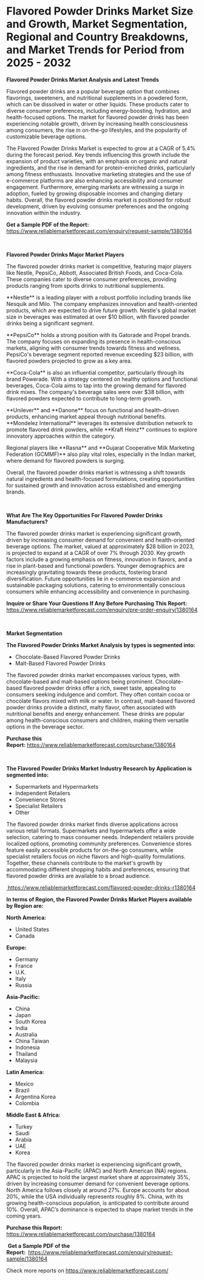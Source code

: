 <p><h1>Flavored Powder Drinks Market Size and Growth, Market Segmentation, Regional and Country Breakdowns, and Market Trends for Period from 2025 -  2032</h1></p><p><strong>Flavored Powder Drinks Market Analysis and Latest Trends</strong></p>
<p><p>Flavored powder drinks are a popular beverage option that combines flavorings, sweeteners, and nutritional supplements in a powdered form, which can be dissolved in water or other liquids. These products cater to diverse consumer preferences, including energy-boosting, hydration, and health-focused options. The market for flavored powder drinks has been experiencing notable growth, driven by increasing health consciousness among consumers, the rise in on-the-go lifestyles, and the popularity of customizable beverage options.</p><p>The Flavored Powder Drinks Market is expected to grow at a CAGR of 5.4% during the forecast period. Key trends influencing this growth include the expansion of product varieties, with an emphasis on organic and natural ingredients, and the rise in demand for protein-enriched drinks, particularly among fitness enthusiasts. Innovative marketing strategies and the use of e-commerce platforms are also enhancing accessibility and consumer engagement. Furthermore, emerging markets are witnessing a surge in adoption, fueled by growing disposable incomes and changing dietary habits. Overall, the flavored powder drinks market is positioned for robust development, driven by evolving consumer preferences and the ongoing innovation within the industry.</p></p>
<p><strong>Get a Sample PDF of the Report:&nbsp;</strong> <a href="https://www.reliablemarketforecast.com/enquiry/request-sample/1380164?utm_campaign=3321&utm_medium=2&utm_source=Github&utm_content=ia&utm_term=07042025&utm_id=flavored-powder-drinks">https://www.reliablemarketforecast.com/enquiry/request-sample/1380164</a></p>
<p>&nbsp;</p>
<p><strong>Flavored Powder Drinks Major Market Players</strong></p>
<p><p>The flavored powder drinks market is competitive, featuring major players like Nestle, PepsiCo, Abbott, Associated British Foods, and Coca-Cola. These companies cater to diverse consumer preferences, providing products ranging from sports drinks to nutritional supplements.</p><p>**Nestle** is a leading player with a robust portfolio including brands like Nesquik and Milo. The company emphasizes innovation and health-oriented products, which are expected to drive future growth. Nestle's global market size in beverages was estimated at over $10 billion, with flavored powder drinks being a significant segment.</p><p>**PepsiCo** holds a strong position with its Gatorade and Propel brands. The company focuses on expanding its presence in health-conscious markets, aligning with consumer trends towards fitness and wellness. PepsiCo's beverage segment reported revenue exceeding $23 billion, with flavored powders projected to grow as a key area.</p><p>**Coca-Cola** is also an influential competitor, particularly through its brand Powerade. With a strategy centered on healthy options and functional beverages, Coca-Cola aims to tap into the growing demand for flavored drink mixes. The company's beverage sales were over $38 billion, with flavored powders expected to contribute to long-term growth.</p><p>**Unilever** and **Danone** focus on functional and health-driven products, enhancing market appeal through nutritional benefits. **Mondelez International** leverages its extensive distribution network to promote flavored drink powders, while **Kraft Heinz** continues to explore innovatory approaches within the category.</p><p>Regional players like **Rasna** and **Gujarat Cooperative Milk Marketing Federation (GCMMF)** also play vital roles, especially in the Indian market, where demand for flavored powders is surging.</p><p>Overall, the flavored powder drinks market is witnessing a shift towards natural ingredients and health-focused formulations, creating opportunities for sustained growth and innovation across established and emerging brands.</p></p>
<p>&nbsp;</p>
<p><strong>What Are The Key Opportunities For Flavored Powder Drinks Manufacturers?</strong></p>
<p><p>The flavored powder drinks market is experiencing significant growth, driven by increasing consumer demand for convenient and health-oriented beverage options. The market, valued at approximately $28 billion in 2023, is projected to expand at a CAGR of over 7% through 2030. Key growth factors include a growing emphasis on fitness, innovation in flavors, and a rise in plant-based and functional powders. Younger demographics are increasingly gravitating towards these products, fostering brand diversification. Future opportunities lie in e-commerce expansion and sustainable packaging solutions, catering to environmentally conscious consumers while enhancing accessibility and convenience in purchasing.</p></p>
<p><strong>Inquire or Share Your Questions If Any Before Purchasing This Report:</strong> <a href="https://www.reliablemarketforecast.com/enquiry/pre-order-enquiry/1380164?utm_campaign=3321&utm_medium=2&utm_source=Github&utm_content=ia&utm_term=07042025&utm_id=flavored-powder-drinks">https://www.reliablemarketforecast.com/enquiry/pre-order-enquiry/1380164</a></p>
<p>&nbsp;</p>
<p><strong>Market Segmentation</strong></p>
<p><strong>The Flavored Powder Drinks Market Analysis by types is segmented into:</strong></p>
<p><ul><li>Chocolate-Based Flavored Powder Drinks</li><li>Malt-Based Flavored Powder Drinks</li></ul></p>
<p><p>The flavored powder drinks market encompasses various types, with chocolate-based and malt-based options being prominent. Chocolate-based flavored powder drinks offer a rich, sweet taste, appealing to consumers seeking indulgence and comfort. They often contain cocoa or chocolate flavors mixed with milk or water. In contrast, malt-based flavored powder drinks provide a distinct, malty flavor, often associated with nutritional benefits and energy enhancement. These drinks are popular among health-conscious consumers and children, making them versatile options in the beverage sector.</p></p>
<p><strong>Purchase this Report:&nbsp;</strong><a href="https://www.reliablemarketforecast.com/purchase/1380164?utm_campaign=3321&utm_medium=2&utm_source=Github&utm_content=ia&utm_term=07042025&utm_id=flavored-powder-drinks">https://www.reliablemarketforecast.com/purchase/1380164</a></p>
<p>&nbsp;</p>
<p><strong>The Flavored Powder Drinks Market Industry Research by Application is segmented into:</strong></p>
<p><ul><li>Supermarkets and Hypermarkets</li><li>Independent Retailers</li><li>Convenience Stores</li><li>Specialist Retailers</li><li>Other</li></ul></p>
<p><p>The flavored powder drinks market finds diverse applications across various retail formats. Supermarkets and hypermarkets offer a wide selection, catering to mass consumer needs. Independent retailers provide localized options, promoting community preferences. Convenience stores feature easily accessible products for on-the-go consumers, while specialist retailers focus on niche flavors and high-quality formulations. Together, these channels contribute to the market's growth by accommodating different shopping habits and preferences, ensuring that flavored powder drinks are available to a broad audience.</p></p>
<p><a href="https://www.reliablemarketforecast.com/flavored-powder-drinks-r1380164?utm_campaign=3321&utm_medium=2&utm_source=Github&utm_content=ia&utm_term=07042025&utm_id=flavored-powder-drinks">&nbsp;https://www.reliablemarketforecast.com/flavored-powder-drinks-r1380164</a></p>
<p><strong>In terms of Region, the Flavored Powder Drinks Market Players available by Region are:</strong></p>
<p>
    <p> <strong> North America: </strong>
        <ul>
            <li>United States</li>
            <li>Canada</li>
        </ul>
        </p> 
    <p> <strong> Europe: </strong>
        <ul>
            <li>Germany</li>
            <li>France</li>
            <li>U.K.</li>
            <li>Italy</li>
            <li>Russia</li>
        </ul>
        </p> 
    <p> <strong> Asia-Pacific: </strong>
        <ul>
            <li>China</li>
            <li>Japan</li>
            <li>South Korea</li>
            <li>India</li>
            <li>Australia</li>
            <li>China Taiwan</li>
            <li>Indonesia</li>
            <li>Thailand</li>
            <li>Malaysia</li>
        </ul>
        </p> 
    <p> <strong> Latin America: </strong>
        <ul>
            <li>Mexico</li>
            <li>Brazil</li>
            <li>Argentina Korea</li>
            <li>Colombia</li>
        </ul>
        </p> 
    <p> <strong> Middle East & Africa: </strong>
        <ul>
            <li>Turkey</li>
            <li>Saudi</li>
            <li>Arabia</li>
            <li>UAE</li>
            <li>Korea</li>
        </ul>
    </p>
    </p>
<p><p>The flavored powder drinks market is experiencing significant growth, particularly in the Asia-Pacific (APAC) and North American (NA) regions. APAC is projected to hold the largest market share at approximately 35%, driven by increasing consumer demand for convenient beverage options. North America follows closely at around 27%. Europe accounts for about 20%, while the USA individually represents roughly 8%. China, with its growing health-conscious population, is anticipated to contribute around 10%. Overall, APAC’s dominance is expected to shape market trends in the coming years.</p></p>
<p><strong>Purchase this Report: </strong><a href="https://www.reliablemarketforecast.com/purchase/1380164?utm_campaign=3321&utm_medium=2&utm_source=Github&utm_content=ia&utm_term=07042025&utm_id=flavored-powder-drinks">https://www.reliablemarketforecast.com/purchase/1380164</a></p>
<p>&nbsp;<strong>Get a Sample PDF of the Report:&nbsp;&nbsp;</strong><a href="https://www.reliablemarketforecast.com/enquiry/request-sample/1380164?utm_campaign=3321&utm_medium=2&utm_source=Github&utm_content=ia&utm_term=07042025&utm_id=flavored-powder-drinks">https://www.reliablemarketforecast.com/enquiry/request-sample/1380164</a></p>
<p><strong></strong></p>
<p>Check more reports on <a href="https://www.reliablemarketforecast.com/?utm_campaign=3321&utm_medium=2&utm_source=Github&utm_content=ia&utm_term=07042025&utm_id=flavored-powder-drinks">https://www.reliablemarketforecast.com/</a></p>